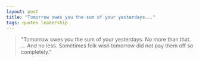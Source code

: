 ```yaml
---
layout: post
title: "Tomorrow owes you the sum of your yesterdays..."
tags: quotes leadership
---
```


> "Tomorrow owes you the sum of your yesterdays. No more than that. ... And no less. Sometimes folk wish tomorrow did not pay them off so completely."
